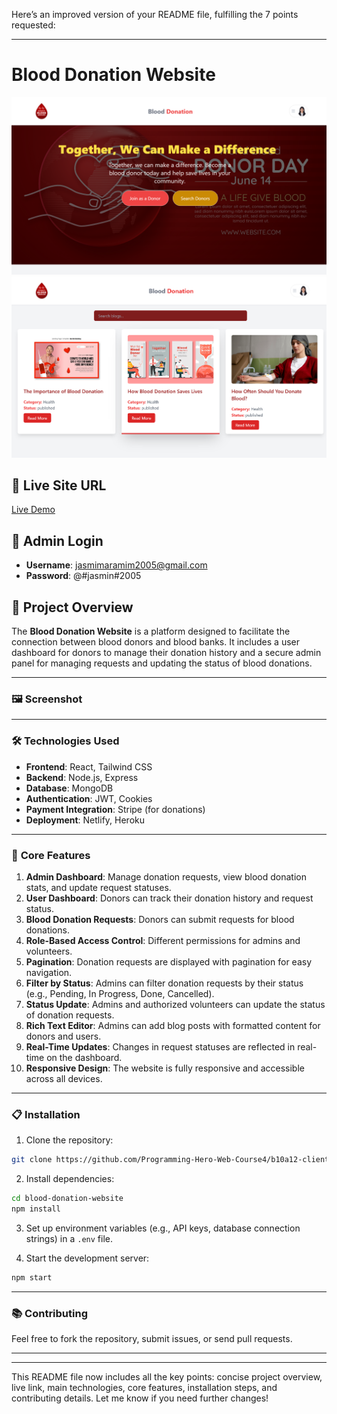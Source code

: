 Here’s an improved version of your README file, fulfilling the 7 points requested:

---

# Blood Donation Website
![Blood Donation Website Screenshot](./src/assets/images/image.png)
![Blood Donation Website Screenshot](./src/assets/images/img22.png)
## 🔗 **Live Site URL**  
[Live Demo](https://blood-donateion-website.netlify.app)

## 🔑 **Admin Login**  
- **Username**: jasmimaramim2005@gmail.com  
- **Password**: @#jasmin#2005  

## 📌 **Project Overview**  
The **Blood Donation Website** is a platform designed to facilitate the connection between blood donors and blood banks. It includes a user dashboard for donors to manage their donation history and a secure admin panel for managing requests and updating the status of blood donations.

---

### 🖼 **Screenshot**  


---

### 🛠 **Technologies Used**  
- **Frontend**: React, Tailwind CSS  
- **Backend**: Node.js, Express  
- **Database**: MongoDB  
- **Authentication**: JWT, Cookies  
- **Payment Integration**: Stripe (for donations)  
- **Deployment**: Netlify, Heroku  

---

### 🚀 **Core Features**  
1. **Admin Dashboard**: Manage donation requests, view blood donation stats, and update request statuses.  
2. **User Dashboard**: Donors can track their donation history and request status.  
3. **Blood Donation Requests**: Donors can submit requests for blood donations.  
4. **Role-Based Access Control**: Different permissions for admins and volunteers.  
5. **Pagination**: Donation requests are displayed with pagination for easy navigation.  
6. **Filter by Status**: Admins can filter donation requests by their status (e.g., Pending, In Progress, Done, Cancelled).  
7. **Status Update**: Admins and authorized volunteers can update the status of donation requests.  
8. **Rich Text Editor**: Admins can add blog posts with formatted content for donors and users.  
9. **Real-Time Updates**: Changes in request statuses are reflected in real-time on the dashboard.  
10. **Responsive Design**: The website is fully responsive and accessible across all devices.

---

### 📋 **Installation**  
1. Clone the repository:  
```bash
git clone https://github.com/Programming-Hero-Web-Course4/b10a12-client-side-jasminaramim
```

2. Install dependencies:  
```bash
cd blood-donation-website
npm install
```

3. Set up environment variables (e.g., API keys, database connection strings) in a `.env` file.

4. Start the development server:  
```bash
npm start
```

---

### 📚 **Contributing**  
Feel free to fork the repository, submit issues, or send pull requests.

---



---

This README file now includes all the key points: concise project overview, live link, main technologies, core features, installation steps, and contributing details. Let me know if you need further changes!

